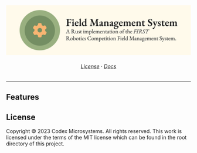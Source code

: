 ![Codex Microsystems Logo](https://raw.githubusercontent.com/codexmicrosystems/.github/main/profile/fms-logo-rect.png)

<h6 align="center">
    <a href="./LICENSE.md">License</a>
  · <a href="https://codexmicro.systems/field-management-system/">Docs</a>
</h6>

<hr/>

## Features

## License
Copyright © 2023 Codex Microsystems. All rights reserved. This work is licensed under the terms of the MIT license which can be found in the root directory of this project.
